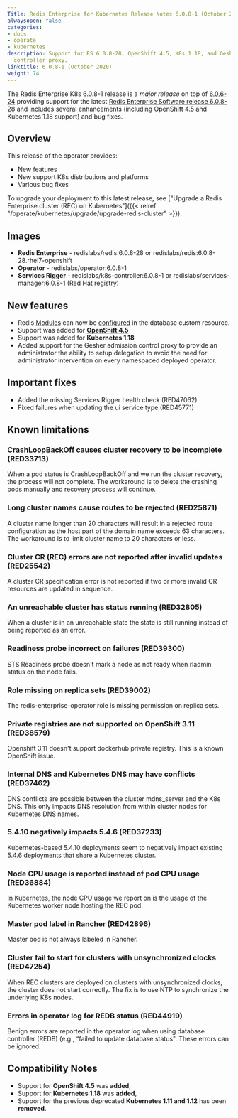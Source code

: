 ```yaml
---
Title: Redis Enterprise for Kubernetes Release Notes 6.0.8-1 (October 2020)
alwaysopen: false
categories:
- docs
- operate
- kubernetes
description: Support for RS 6.0.8-28, OpenShift 4.5, K8s 1.18, and Gesher admission
  controller proxy.
linktitle: 6.0.8-1 (October 2020)
weight: 74
---
```


The Redis Enterprise K8s 6.0.8-1 release is a *major release* on top of [6.0.6-24](https://github.com/RedisLabs/redis-enterprise-k8s-docs/releases/tag/v6.0.6-24) providing support for the latest [Redis Enterprise Software release 6.0.8-28](https://docs.redislabs.com/latest/rs/release-notes/rs-6-0-8-september-2020/) and includes several enhancements (including OpenShift 4.5 and Kubernetes 1.18 support) and bug fixes.

## Overview

This release of the operator provides:

 * New features
 * New support K8s distributions and platforms
 * Various bug fixes


To upgrade your deployment to this latest release, see ["Upgrade a Redis Enterprise cluster (REC) on Kubernetes"]({{< relref "/operate/kubernetes/upgrade/upgrade-redis-cluster" >}}).


## Images

 * **Redis Enterprise** - redislabs/redis:6.0.8-28 or redislabs/redis:6.0.8-28.rhel7-openshift
 * **Operator** - redislabs/operator:6.0.8-1
 * **Services Rigger** - redislabs/k8s-controller:6.0.8-1 or redislabs/services-manager:6.0.8-1 (Red Hat registry)

## New features

 * Redis [Modules](https://redislabs.com/redis-enterprise/modules/) can now be [configured](https://github.com/RedisLabs/redis-enterprise-k8s-docs/blob/master/redis_enterprise_database_api#dbmodule) in the database custom resource.
 * Support was added for **[OpenShift 4.5](https://docs.openshift.com/container-platform/4.5/release_notes/ocp-4-5-release-notes.html)**
 * Support was added for **Kubernetes 1.18**
 * Added support for the Gesher admission control proxy to provide an administrator the ability to setup delegation to avoid the need for administrator intervention on every namespaced deployed operator.

## Important fixes

 * Added the missing Services Rigger health check (RED47062)
 * Fixed failures when updating the ui service type (RED45771)

## Known limitations

### CrashLoopBackOff causes cluster recovery to be incomplete  (RED33713)

When a pod status is CrashLoopBackOff and we run the cluster recovery, the process will not complete. The workaround is to delete the crashing pods manually and recovery process will continue.

### Long cluster names cause routes to be rejected  (RED25871)

A cluster name longer than 20 characters will result in a rejected route configuration as the host part of the domain name exceeds 63 characters. The workaround is to limit cluster name to 20 characters or less.

### Cluster CR (REC) errors are not reported after invalid updates (RED25542)

A cluster CR specification error is not reported if two or more invalid CR resources are updated in sequence.

### An unreachable cluster has status running (RED32805)

When a cluster is in an unreachable state the state is still running instead of being reported as an error.

### Readiness probe incorrect on failures (RED39300)

STS Readiness probe doesn't mark a node as not ready when rladmin status on the node fails.

### Role missing on replica sets (RED39002)

The redis-enterprise-operator role is missing permission on replica sets.

### Private registries are not supported on OpenShift 3.11 (RED38579)

Openshift 3.11 doesn't support dockerhub private registry. This is a known OpenShift issue.

### Internal DNS and Kubernetes DNS may have conflicts (RED37462)

DNS conflicts are possible between the cluster mdns_server and the K8s DNS. This only impacts DNS resolution from within cluster nodes for Kubernetes DNS names.

### 5.4.10 negatively impacts 5.4.6 (RED37233)

Kubernetes-based 5.4.10 deployments seem to negatively impact existing 5.4.6 deployments that share a Kubernetes cluster.

### Node CPU usage is reported instead of pod CPU usage (RED36884)

In Kubernetes, the node CPU usage we report on is the usage of the Kubernetes worker node hosting the REC pod.

### Master pod label in Rancher (RED42896)

Master pod is not always labeled in Rancher.

### Cluster fail to start for clusters with unsynchronized clocks (RED47254)

When REC clusters are deployed on clusters with unsynchronized clocks, the cluster does not start correctly. The fix is to use NTP to synchronize the underlying K8s nodes.

### Errors in operator log for REDB status (RED44919)

Benign errors are reported in the operator log when using database controller (REDB) (e.g., “failed to update database status". These errors can be ignored.

## Compatibility Notes

* Support for **OpenShift 4.5** was **added**,
* Support for **Kubernetes 1.18** was **added**,
* Support for the previous deprecated **Kubernetes 1.11 and 1.12** has been **removed**.
